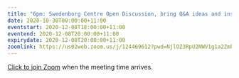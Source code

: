 ```yaml
---
title: "6pm: Swedenborg Centre Open Discussion, bring Q&A ideas and insights about inner life"
date: 2020-10-30T00:00:00+11:00
eventstart: 2020-12-08T18:00:00+11:00
eventend: 2020-12-08T20:00:00+11:00
expirydate: 2020-12-08T20:00:00+11:00
zoomlink: https://us02web.zoom.us/j/124469612?pwd=NjlOZ3RpU2NWV1g1a2Zmb29ZL3ZsQT09
---
```


[Click to join Zoom](https://us02web.zoom.us/j/124469612?pwd=NjlOZ3RpU2NWV1g1a2Zmb29ZL3ZsQT09) when the meeting time arrives.